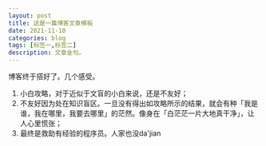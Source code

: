 ```yaml
---
layout: post
title: 这是一篇博客文章模板
date: 2021-11-10
categories: blog
tags: [标签一,标签二]
description: 文章金句。
---
```


博客终于搭好了。几个感受。

1. 小白攻略，对于近似于文盲的小白来说，还是不友好；
2. 不友好因为处在知识盲区。一旦没有得出如攻略所示的结果，就会有种「我是谁，我在哪里，我要去哪里」的茫然。像身在「白茫茫一片大地真干净」，让人心里慌张；
3. 最终是救助有经验的程序员。人家也没da'jian
